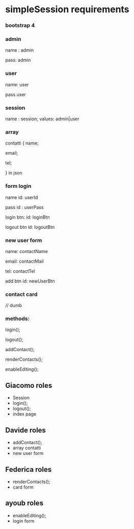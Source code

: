 # simpleSession requirements

### bootstrap 4

### admin 

name : admin

pass: admin

### user

name: user

pass user

### session 

name : session; values: admin|user


### array 

contatti {
name;

email;

tel;

} in json


### form login

name id: userId

pass id : userPass

login btn: id: loginBtn

logout btn id: logoutBtn


### new user form

name: contactName

email: contactMail

tel: contactTel

add btn id: newUserBtn


### contact card
// dumb

### methods:
login();

logout();

addContact();

renderContacts();

enableEditing();

## Giacomo roles 
- Session 
- login();
- logout();
- index page
## Davide roles
- addContact();
- array contatti
- new user form
## Federica roles
- renderContacts();
- card form
## ayoub roles
- enableEditing();
- login form
